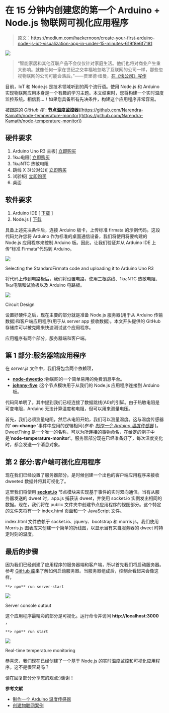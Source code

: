 # 在 15 分钟内创建您的第一个 Arduino + Node.js 物联网可视化应用程序

> 原文：<https://medium.com/hackernoon/create-your-first-arduino-node-js-iot-visualization-app-in-under-15-minutes-619f8e6f7181>

![](img/f3818476d33abb6674fb2733ff10a967.png)

> “智能家居和其他互联产品不会仅仅针对家庭生活。他们也将对商业产生重大影响。就像任何一家在世纪之交幸福地忽略了互联网的公司一样，那些忽视物联网的公司可能会落后。”——贾里德·纽曼，[在《快公司》写作](http://www.fastcompany.com/3044375/sector-forecasting/the-future-of-the-internet-of-things-is-like-the-internet-of-the-1990s)

目前，IoT 和 Node.js 是技术领域听到的两个流行语。使用 Node.js 和 Arduino 实现物联网应用本身是一个有趣的学习主题。本文结束时，您将构建一个实时温度监控系统。相信我…！如果您具备所有先决条件，构建这个应用程序非常容易。

被跟踪的 *GitHub 库* : [**节点温度监控器**](https://github.com/Narendra-Kamath/node-temperature-monitor)([https://github.com/Narendra-Kamath/node-temperature-monitor](https://github.com/Narendra-Kamath/node-temperature-monitor))

## 硬件要求

1.  Arduino Uno R3 主板[ [立即购买](https://amzn.to/2ljBxGR)
2.  1kω电阻[ [立即购买](https://amzn.to/2JPReVi)
3.  1kωNTC 热敏电阻
4.  跳线 X 3(公对公)[ [立即购买](https://amzn.to/2JLbTcU)
5.  试验板[ [立即购买](https://amzn.to/2lifcK6)
6.  桌面

## 软件要求

1.  Arduino IDE [ [下载](https://www.arduino.cc/en/Main/Software) ]
2.  Node.js [ [下载](https://nodejs.org/en/download/)

具备上述先决条件后，连接 Arduino 板卡，上传标准 firmata 的示例代码。这段代码允许您将 Arduino 作为标准的桌面通信设备，我们将使用将要构建的 Node.js 应用程序来控制 Arduino 板。因此，让我们验证并从 Arduino IDE 上传“标准 Firmata”代码到 Arduino。

![](img/ce74048a9fc9f2f19a9d99a0d043f5cf.png)

Selecting the StandardFirmata code and uploading it to Arduino Uno R3

将代码上传到电路板后，我们将设置电路，使用三根跳线、1kωNTC 热敏电阻、1kω电阻和试验板以及 Arduino 电路板。

![](img/109a2088c65ae8b4f213333badd047f9.png)

Circuit Design

设置好硬件之后，现在主要的部分就是准备 Node.js 服务器(用于从 Arduino 传输数据)和客户端应用程序(用于从 server app 接收数据)。本文开头提供的 GitHub 存储库可以被克隆来快速测试这个应用程序。

应用程序有两个部分，服务器端和客户端。

## 第 1 部分:服务器端应用程序

在 *server.js* 文件中，我们将包含两个依赖项，

*   [**node-dweetio**](https://www.npmjs.com/package/node-dweetio) :物联网的一个简单易用的免费消息平台。
*   [**johnny-five**](https://www.npmjs.com/package/johnny-five) :这个节点模块用于从我们的 Node.js 应用程序连接到 Arduino 板。

代码简单明了。其中提到我们已经连接了数据跳线(A0)的引脚。由于热敏电阻是可变电阻，Arduino 无法计算温度和电阻，但可以用来测量电压。

首先，我们必须测量电阻，然后从电阻开始，我们可以测量温度。这与温度传感器的' **on-change** '事件中应用的逻辑相同(*参考:* [*制作一个 Arduino 温度传感器*](http://www.circuitbasics.com/arduino-thermistor-temperature-sensor-tutorial/) )。DweetThing 是一个唯一的名称，可以为所连接的事物命名，在给定的例子中是'**node-temperature-monitor**'。服务器部分现在已经准备好了，每次温度变化时，都会发送一个消息对象。

## 第 2 部分:客户端可视化应用程序

现在我们已经设置了服务器部分。是时候创建一个出色的客户端应用程序来接收 dweeted 数据并将其可视化了。

这里我们将使用 [**socket.io**](https://www.npmjs.com/package/socket.io) 节点模块来实现基于事件的实时双向通信。当有从服务器发送的 dweet 时，app.js 捕获该 dweet，并使用 socket.io 实例发出相同的数据。现在，我们将在 public 文件夹中创建节点应用程序的视图部分。这个特定的文件夹将有一个 index.html 页面和一个 JavaScript 文件。

index.html 文件依赖于 socket.io、jquery、bootstrap 和 morris js。我们使用 Morris.js 图表库来创建一个简单的折线图，以显示当有来自服务器的 dweet 时特定时刻的温度。

## 最后的步骤

因为我们已经创建了应用程序的服务器端和客户端，所以首先我们将启动服务器。参考 [GitHub 库](https://github.com/Narendra-Kamath/node-temperature-monitor)来了解如何启动服务器。当服务器组成后，控制台看起来会像这样，

```
**> npm** run server-start
```

![](img/4ce35e368f99e76eaa255c4a7d9a16ba.png)

Server console output

这个应用程序最精彩的部分是可视化。运行命令并访问 **http://localhost:3000** ，

```
**> npm** run start
```

![](img/d608cf1c18e65e544c1bce28907c630a.png)

Real-time temperature monitoring

恭喜您，我们现在已经创建了一个基于 Node.js 的实时温度监控和可视化应用程序。这不是很容易吗？

请在回复部分分享您的观点:)谢谢！

**参考文献**

*   [制作一个 Arduino 温度传感器](http://www.circuitbasics.com/arduino-thermistor-temperature-sensor-tutorial/)
*   [创建物联网案例](/@otavioguastamacchia/creating-a-simple-iot-case-8102f22908a7)